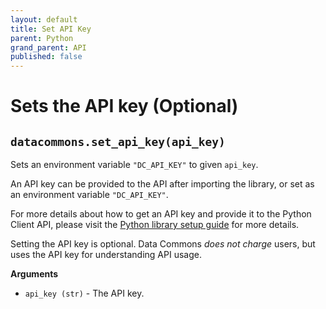 ```yaml
---
layout: default
title: Set API Key
parent: Python
grand_parent: API
published: false
---
```


# Sets the API key (Optional)

## `datacommons.set_api_key(api_key)`

Sets an environment variable `"DC_API_KEY"` to given `api_key`.

An API key can be provided to
the API after importing the library, or set as an environment variable
`"DC_API_KEY"`.

For more details about how to get an API key and provide it to the Python
Client API, please visit the [Python library setup guide](/api/python/)
for more details.

Setting the API key is optional. Data Commons *does not charge* users, but uses the
API key for understanding API usage.

**Arguments**

*   `api_key (str)` - The API key.
